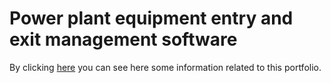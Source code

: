 # Power plant equipment entry and exit management software
By clicking [here](https://reza-pishva.github.io/5-entering-exiting/) you can see here some information related to this portfolio.
